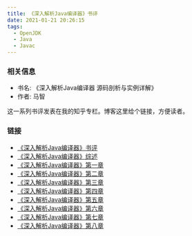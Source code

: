 ```yaml
---
title: 《深入解析Java编译器》书评
date: 2021-01-21 20:26:15
tags:
  - OpenJDK
  - Java
  - Javac
---
```


### 相关信息
- 书名: 《深入解析Java编译器 源码剖析与实例详解》
- 作者: 马智

这一系列书评发表在我的知乎专栏。博客这里给个链接，方便读者。

### 链接
- [《深入解析Java编译器》书评](https://www.zhihu.com/column/c_1326646811726356480)
- [《深入解析Java编译器》综述](https://zhuanlan.zhihu.com/p/345207940)
- [《深入解析Java编译器》第一章](https://zhuanlan.zhihu.com/p/345256496)
- [《深入解析Java编译器》第二章](https://zhuanlan.zhihu.com/p/345447896)
- [《深入解析Java编译器》第三章](https://zhuanlan.zhihu.com/p/345518878)
- [《深入解析Java编译器》第四章](https://zhuanlan.zhihu.com/p/345796459)
- [《深入解析Java编译器》第五章](https://zhuanlan.zhihu.com/p/346225725)
- [《深入解析Java编译器》第六章](https://zhuanlan.zhihu.com/p/346445373)
- [《深入解析Java编译器》第七章](https://zhuanlan.zhihu.com/p/346656643)
- [《深入解析Java编译器》第八章](https://zhuanlan.zhihu.com/p/346865148)

